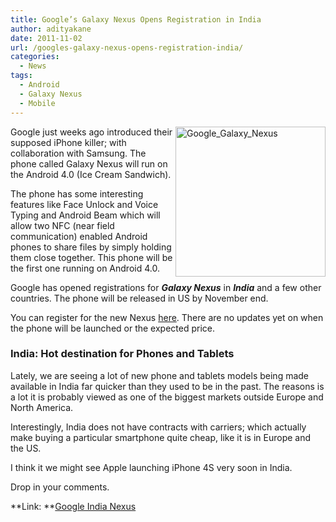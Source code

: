 ```yaml
---
title: Google’s Galaxy Nexus Opens Registration in India
author: adityakane
date: 2011-11-02
url: /googles-galaxy-nexus-opens-registration-india/
categories:
  - News
tags:
  - Android
  - Galaxy Nexus
  - Mobile
---
```

[<img style="background-image: none; padding-left: 0px; padding-right: 0px; display: inline; float: right; padding-top: 0px; border: 0px;" title="Google's Galaxy Nexus running Android 4.0" src="http://cdn.devilsworkshop.org/files/2011/11/Google_Galaxy_Nexus_thumb.png" alt="Google_Galaxy_Nexus" width="240" height="240" align="right" border="0" />][1]Google just weeks ago introduced their supposed iPhone killer; with collaboration with Samsung. The phone called Galaxy Nexus will run on the Android 4.0 (Ice Cream Sandwich).

The phone has some interesting features like Face Unlock and Voice Typing and Android Beam which will allow two NFC (near field communication) enabled Android phones to share files by simply holding them close together. This phone will be the first one running on Android 4.0.

Google has opened registrations for ***Galaxy Nexus*** in ***India*** and a few other countries. The phone will be released in US by November end.

You can register for the new Nexus <a href="http://www.google.co.in/nexus/" onclick="_gaq.push(['_trackEvent', 'outbound-article', 'http://www.google.co.in/nexus/', 'here']);" >here</a>. There are no updates yet on when the phone will be launched or the expected price.

### India: Hot destination for Phones and Tablets

Lately, we are seeing a lot of new phone and tablets models being made available in India far quicker than they used to be in the past. The reasons is a lot it is probably viewed as one of the biggest markets outside Europe and North America.

Interestingly, India does not have contracts with carriers; which actually make buying a particular smartphone quite cheap, like it is in Europe and the US.

I think it we might see Apple launching iPhone 4S very soon in India.

Drop in your comments.

**Link: **<a href="http://www.google.co.in/nexus/" onclick="_gaq.push(['_trackEvent', 'outbound-article', 'http://www.google.co.in/nexus/', 'Google India Nexus']);" >Google India Nexus</a>

 [1]: http://cdn.devilsworkshop.org/files/2011/11/Google_Galaxy_Nexus.png
